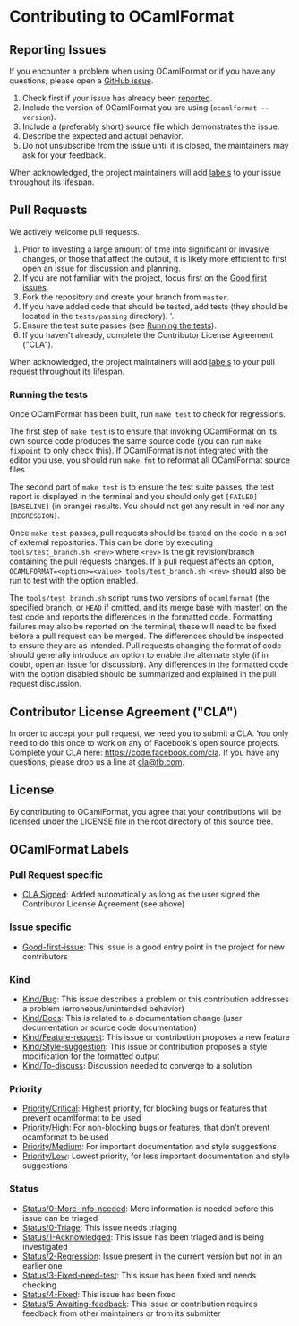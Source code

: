 # Contributing to OCamlFormat

## Reporting Issues

If you encounter a problem when using OCamlFormat or if you have any questions, please open a [GitHub issue](https://github.com/ocaml-ppx/ocamlformat/issues/).

1. Check first if your issue has already been [reported](https://github.com/ocaml-ppx/ocamlformat/issues/).
2. Include the version of OCamlFormat you are using (`ocamlformat --version`).
3. Include a (preferably short) source file which demonstrates the issue.
4. Describe the expected and actual behavior.
5. Do not unsubscribe from the issue until it is closed, the maintainers may ask for your feedback.

When acknowledged, the project maintainers will add [labels](#ocamlformat-labels) to your issue throughout its lifespan.

## Pull Requests

We actively welcome pull requests.

1. Prior to investing a large amount of time into significant or invasive changes, or those that affect the output, it is likely more efficient to first open an issue for discussion and planning.
2. If you are not familiar with the project, focus first on the [Good first issues](https://github.com/ocaml-ppx/ocamlformat/issues?q=is%3Aissue+is%3Aopen+label%3AGood-first-issue).
3. Fork the repository and create your branch from `master`.
4. If you have added code that should be tested, add tests (they should be located in the `tests/passing` directory).
'.
5. Ensure the test suite passes (see [Running the tests](#running-the-tests)).
6. If you haven't already, complete the Contributor License Agreement ("CLA").

When acknowledged, the project maintainers will add [labels](#ocamlformat-labels) to your pull request throughout its lifespan.


### Running the tests

Once OCamlFormat has been built, run `make test` to check for regressions.

The first step of `make test` is to ensure that invoking OCamlFormat on its own source code produces the same source code (you can run `make fixpoint` to only check this). If OCamlFormat is not integrated with the editor you use, you should run `make fmt` to reformat all OCamlFormat source files.

The second part of `make test` is to ensure the test suite passes, the test report is displayed in the terminal and you should only get `[FAILED] [BASELINE]` (in orange) results. You should not get any result in red nor any `[REGRESSION]`.

Once `make test` passes, pull requests should be tested on the code in a set of external repositories. This can be done by executing `tools/test_branch.sh <rev>` where `<rev>` is the git revision/branch containing the pull requests changes. If a pull request affects an option, `OCAMLFORMAT=<option>=<value> tools/test_branch.sh <rev>` should also be run to test with the option enabled.

The `tools/test_branch.sh` script runs two versions of `ocamlformat` (the specified branch, or `HEAD` if omitted, and its merge base with master) on the test code and reports the differences in the formatted code. Formatting failures may also be reported on the terminal, these will need to be fixed before a pull request can be merged. The differences should be inspected to ensure they are as intended. Pull requests changing the format of code should generally introduce an option to enable the alternate style (if in doubt, open an issue for discussion). Any differences in the formatted code with the option disabled should be summarized and explained in the pull request discussion.

## Contributor License Agreement ("CLA")

In order to accept your pull request, we need you to submit a CLA. You only need to do this once to work on any of Facebook's open source projects. Complete your CLA here: <https://code.facebook.com/cla>. If you have any questions, please drop us a line at cla@fb.com.

## License

By contributing to OCamlFormat, you agree that your contributions will be licensed under the LICENSE file in the root directory of this source tree.

## OCamlFormat Labels

### Pull Request specific

- [CLA Signed](https://github.com/ocaml-ppx/ocamlformat/labels/CLA%20Signed): Added automatically as long as the user signed the Contributor License Agreement (see above)

### Issue specific

- [Good-first-issue](https://github.com/ocaml-ppx/ocamlformat/labels/Good-first-issue): This issue is a good entry point in the project for new contributors

### Kind

- [Kind/Bug](https://github.com/ocaml-ppx/ocamlformat/labels/Kind%2FBug): This issue describes a problem or this contribution addresses a problem (erroneous/unintended behavior)
- [Kind/Docs](https://github.com/ocaml-ppx/ocamlformat/labels/Kind%2FDocs): This is related to a documentation change (user documentation or source code documentation)
- [Kind/Feature-request](https://github.com/ocaml-ppx/ocamlformat/labels/Kind%2FFeature-request): This issue or contribution proposes a new feature
- [Kind/Style-suggestion](https://github.com/ocaml-ppx/ocamlformat/labels/Kind%2FStyle%20suggestion): This issue or contribution proposes a style modification for the formatted output
- [Kind/To-discuss](https://github.com/ocaml-ppx/ocamlformat/labels/Kind%2FTo-discuss): Discussion needed to converge to a solution

### Priority

- [Priority/Critical](https://github.com/ocaml-ppx/ocamlformat/labels/Priority%2FCritical): Highest priority, for blocking bugs or features that prevent ocamlformat to be used
- [Priority/High](https://github.com/ocaml-ppx/ocamlformat/labels/Priority%2FHigh): For non-blocking bugs or features, that don't prevent ocamformat to be used
- [Priority/Medium](https://github.com/ocaml-ppx/ocamlformat/labels/Priority%2FMedium): For important documentation and style suggestions
- [Priority/Low](https://github.com/ocaml-ppx/ocamlformat/labels/Priority%2FLow): Lowest priority, for less important documentation and style suggestions

### Status

- [Status/0-More-info-needed](https://github.com/ocaml-ppx/ocamlformat/labels/Status%2F0-More-info-needed): More information is needed before this issue can be triaged
- [Status/0-Triage](https://github.com/ocaml-ppx/ocamlformat/labels/Status%2F0-Triage): This issue needs triaging
- [Status/1-Acknowledged](https://github.com/ocaml-ppx/ocamlformat/labels/Status%2F1-Acknowledged): This issue has been triaged and is being investigated
- [Status/2-Regression](https://github.com/ocaml-ppx/ocamlformat/labels/Status%2F2-Regression): Issue present in the current version but not in an earlier one
- [Status/3-Fixed-need-test](https://github.com/ocaml-ppx/ocamlformat/labels/Status%2F3-Fixed-need-test): This issue has been fixed and needs checking
- [Status/4-Fixed](https://github.com/ocaml-ppx/ocamlformat/labels/Status%2F4-Fixed): This issue has been fixed
- [Status/5-Awaiting-feedback](https://github.com/ocaml-ppx/ocamlformat/labels/Status%2F5-Awaiting-feedback): This issue or contribution requires feedback from other maintainers or from its submitter
